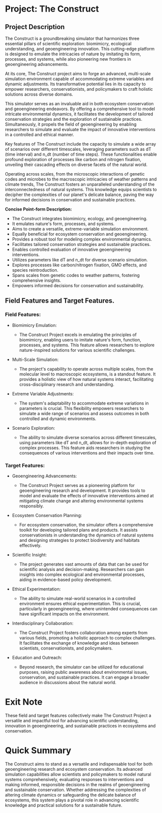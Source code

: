 # **Project: The Construct**
## Project Description
The Construct is a groundbreaking simulator that harmonizes three essential pillars of scientific exploration: biomimicry, ecological understanding, and geoengineering innovation. This cutting-edge platform is designed to emulate the intricacies of nature by imitating its form, processes, and systems, while also pioneering new frontiers in geoengineering advancements.

At its core, The Construct project aims to forge an advanced, multi-scale simulation environment capable of accommodating extreme variables and dynamic adjustments. Its transformative potential lies in its capacity to empower researchers, conservationists, and policymakers to craft holistic solutions across diverse domains.

This simulator serves as an invaluable aid in both ecosystem conservation and geoengineering endeavors. By offering a comprehensive tool to model intricate environmental dynamics, it facilitates the development of tailored conservation strategies and the exploration of sustainable practices. Simultaneously, it propels the field of geoengineering by enabling researchers to simulate and evaluate the impact of innovative interventions in a controlled and ethical manner.

Key features of The Construct include the capacity to simulate a wide array of scenarios over different timescales, leveraging parameters such as dT (time interval) and n_dt (number of time steps). These functionalities enable profound exploration of processes like carbon and nitrogen fixation, unveiling their cascading effects on diverse facets of the natural world.

Operating across scales, from the microscopic interactions of genetic codes and microbes to the macroscopic intricacies of weather patterns and climate trends, The Construct fosters an unparalleled understanding of the interconnectedness of natural systems. This knowledge equips scientists to decipher the complexities of our planet's delicate balance, paving the way for informed decisions in conservation and sustainable practices.

**Concise Point-form Description:**
* The Construct integrates biomimicry, ecology, and geoengineering.
* It emulates nature's form, processes, and systems.
* Aims to create a versatile, extreme-variable simulation environment.
* Equally beneficial for ecosystem conservation and geoengineering.
* Provides a robust tool for modeling complex environmental dynamics.
* Facilitates tailored conservation strategies and sustainable practices.
* Enables controlled evaluation of innovative geoengineering interventions.
* Utilizes parameters like dT and n_dt for diverse scenario simulation.
* Explores processes like carbon/nitrogen fixation, GMO effects, and species reintroduction.
* Spans scales from genetic codes to weather patterns, fostering comprehensive insights.
* Empowers informed decisions for conservation and sustainability.

## Field Features and Target Features.

### Field Features:
* Biomimicry Emulation:
    * The Construct Project excels in emulating the principles of biomimicry, enabling users to imitate nature's form, function, processes, and systems. This feature allows researchers to explore nature-inspired solutions for various scientific challenges.

* Multi-Scale Simulation:
    * The project's capability to operate across multiple scales, from the molecular level to macroscopic ecosystems, is a standout feature. It provides a holistic view of how natural systems interact, facilitating cross-disciplinary research and understanding.

* Extreme Variable Adjustments:
    * The system's adaptability to accommodate extreme variations in parameters is crucial. This flexibility empowers researchers to simulate a wide range of scenarios and assess outcomes in both controlled and dynamic environments.

* Scenario Exploration:
    * The ability to simulate diverse scenarios across different timescales, using parameters like dT and n_dt, allows for in-depth exploration of complex processes. This feature aids researchers in studying the consequences of various interventions and their impacts over time.

### Target Features:

* Geoengineering Advancements:
    * The Construct Project serves as a pioneering platform for geoengineering research and development. It provides tools to model and evaluate the effects of innovative interventions aimed at mitigating climate change and altering environmental systems responsibly.

* Ecosystem Conservation Planning:
    * For ecosystem conservation, the simulator offers a comprehensive toolkit for developing tailored plans and products. It assists conservationists in understanding the dynamics of natural systems and designing strategies to protect biodiversity and habitats effectively.

* Scientific Insight:
    * The project generates vast amounts of data that can be used for scientific analysis and decision-making. Researchers can gain insights into complex ecological and environmental processes, aiding in evidence-based policy development.

* Ethical Experimentation:
    * The ability to simulate real-world scenarios in a controlled environment ensures ethical experimentation. This is crucial, particularly in geoengineering, where unintended consequences can have significant impacts on the environment.

* Interdisciplinary Collaboration:
    * The Construct Project fosters collaboration among experts from various fields, promoting a holistic approach to complex challenges. It facilitates the exchange of knowledge and ideas between scientists, conservationists, and policymakers.

* Education and Outreach:
    * Beyond research, the simulator can be utilized for educational purposes, raising public awareness about environmental issues, conservation, and sustainable practices. It can engage a broader audience in discussions about the natural world.

# **Exit Note**
These field and target features collectively make The Construct Project a versatile and impactful tool for advancing scientific understanding, innovation in geoengineering, and sustainable practices in ecosystems and conservation.

# Quick Summary
The Construct aims to stand as a versatile and indispensable tool for both geoengineering research and ecosystem conservation. Its advanced simulation capabilities allow scientists and policymakers to model natural systems comprehensively, evaluating responses to interventions and making informed, responsible decisions in the realms of geoengineering and sustainable conservation. Whether addressing the complexities of altering climate dynamics or safeguarding the delicate balance of ecosystems, this system plays a pivotal role in advancing scientific knowledge and practical solutions for a sustainable future.